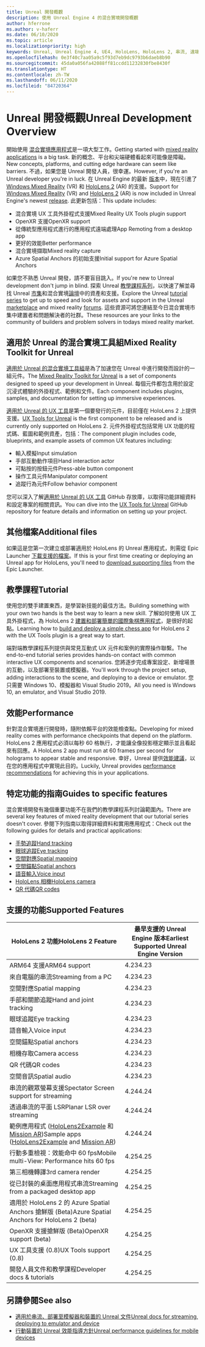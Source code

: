 ```yaml
---
title: Unreal 開發概觀
description: 使用 Unreal Engine 4 的混合實境開發概觀
author: hferrone
ms.author: v-haferr
ms.date: 06/10/2020
ms.topic: article
ms.localizationpriority: high
keywords: Unreal, Unreal Engine 4, UE4, HoloLens, HoloLens 2, 串流, 遠端, 混合實境, 開發, 開始使用, 功能, 新專案, 模擬器, 文件, 指南, 功能, 全像投影, 遊戲開發
ms.openlocfilehash: 0e3f40c7aa05a9c5f93d7eb9dc9793b6daeb8b90
ms.sourcegitcommit: 45da0a056fa42088ff81ccdd11232830fbe8430f
ms.translationtype: HT
ms.contentlocale: zh-TW
ms.lasthandoff: 06/11/2020
ms.locfileid: "84720364"
---
```

# <a name="unreal-development-overview"></a><span data-ttu-id="04d4f-104">Unreal 開發概觀</span><span class="sxs-lookup"><span data-stu-id="04d4f-104">Unreal Development Overview</span></span>

<span data-ttu-id="04d4f-105">開始使用 <a href="https://docs.microsoft.com/en-us/windows/mixed-reality" target="_blank" title="Mixed Reality Docs"> 混合實境應用程式</a>是一項大型工作。</span><span class="sxs-lookup"><span data-stu-id="04d4f-105">Getting started with <a href="https://docs.microsoft.com/en-us/windows/mixed-reality" target="_blank" title="Mixed Reality Docs"> mixed reality applications</a> is a big task.</span></span> <span data-ttu-id="04d4f-106">新的概念、平台和尖端硬體看起來可能像是障礙。</span><span class="sxs-lookup"><span data-stu-id="04d4f-106">New concepts, platforms, and cutting edge hardware can seem like barriers.</span></span> <span data-ttu-id="04d4f-107">不過，如果您是 Unreal 開發人員，很幸運。</span><span class="sxs-lookup"><span data-stu-id="04d4f-107">However, if you're an Unreal developer you're in luck.</span></span> <span data-ttu-id="04d4f-108">在 Unreal Engine 的最新 <a href="https://docs.unrealengine.com/en-US/Support/Builds/ReleaseNotes/4_25/index.html" target="_blank" title="Unreal Engine 4.25 版本資訊">版本</a>中，現在引進了 <a href="https://www.microsoft.com/en-us/windows/windows-mixed-reality" target="_blank" title="Windows Mixed Reality Docs">Windows Mixed Reality</a> (VR) 和 <a href="https://www.microsoft.com/en-us/hololens/hardware" target="_blank" title="HoloLens 2 Docs">HoloLens 2</a> (AR) 的支援。</span><span class="sxs-lookup"><span data-stu-id="04d4f-108">Support for <a href="https://www.microsoft.com/en-us/windows/windows-mixed-reality" target="_blank" title="Windows Mixed Reality Docs">Windows Mixed Reality</a> (VR) and <a href="https://www.microsoft.com/en-us/hololens/hardware" target="_blank" title="HoloLens 2 Docs">HoloLens 2</a> (AR) is now included in Unreal Engine's newest <a href="https://docs.unrealengine.com/en-US/Support/Builds/ReleaseNotes/4_25/index.html" target="_blank" title="Unreal Engine 4.25 release notes">release</a>.</span></span> <span data-ttu-id="04d4f-109">此更新包括：</span><span class="sxs-lookup"><span data-stu-id="04d4f-109">This update includes:</span></span>
* <span data-ttu-id="04d4f-110">混合實境 UX 工具外掛程式支援</span><span class="sxs-lookup"><span data-stu-id="04d4f-110">Mixed Reality UX Tools plugin support</span></span>
* <span data-ttu-id="04d4f-111">OpenXR 支援</span><span class="sxs-lookup"><span data-stu-id="04d4f-111">OpenXR support</span></span>
* <span data-ttu-id="04d4f-112">從傳統型應用程式進行的應用程式遠端處理</span><span class="sxs-lookup"><span data-stu-id="04d4f-112">App Remoting from a desktop app</span></span>
* <span data-ttu-id="04d4f-113">更好的效能</span><span class="sxs-lookup"><span data-stu-id="04d4f-113">Better performance</span></span>
* <span data-ttu-id="04d4f-114">混合實境擷取</span><span class="sxs-lookup"><span data-stu-id="04d4f-114">Mixed reality capture</span></span>
* <span data-ttu-id="04d4f-115">Azure Spatial Anchors 的初始支援</span><span class="sxs-lookup"><span data-stu-id="04d4f-115">Initial support for Azure Spatial Anchors</span></span>

<span data-ttu-id="04d4f-116">如果您不熟悉 Unreal 開發，請不要盲目跳入。</span><span class="sxs-lookup"><span data-stu-id="04d4f-116">If you're new to Unreal development don't jump in blind.</span></span> <span data-ttu-id="04d4f-117">探索 Unreal <a href="https://docs.unrealengine.com//GettingStarted/index.html" target="_blank">教學課程系列</a>，以快速了解並尋找 Unreal <a href="https://www.unrealengine.com/marketplace//store" target="_blank">市集</a>和混合實境<a href="https://forums.unrealengine.com/development-discussion/vr-ar-development" target="_blank">論壇</a>中的資產和支援。</span><span class="sxs-lookup"><span data-stu-id="04d4f-117">Explore the Unreal <a href="https://docs.unrealengine.com//GettingStarted/index.html" target="_blank">tutorial series</a> to get up to speed and look for assets and support in the Unreal <a href="https://www.unrealengine.com/marketplace//store" target="_blank">marketplace</a> and mixed reality <a href="https://forums.unrealengine.com/development-discussion/vr-ar-development" target="_blank">forums</a>.</span></span> <span data-ttu-id="04d4f-118">這些資源可將您連結至今日混合實境市集中建置者和問題解決者的社群。</span><span class="sxs-lookup"><span data-stu-id="04d4f-118">These resources are your links to the community of builders and problem solvers in todays mixed reality market.</span></span>

## <a name="mixed-reality-toolkit-for-unreal"></a><span data-ttu-id="04d4f-119">適用於 Unreal 的混合實境工具組</span><span class="sxs-lookup"><span data-stu-id="04d4f-119">Mixed Reality Toolkit for Unreal</span></span>

<span data-ttu-id="04d4f-120">[適用於 Unreal 的混合實境工具組](https://github.com/microsoft/MixedRealityToolkit-Unreal)是為了加速您在 Unreal 中進行開發而設計的一組元件。</span><span class="sxs-lookup"><span data-stu-id="04d4f-120">The [Mixed Reality Toolkit for Unreal](https://github.com/microsoft/MixedRealityToolkit-Unreal) is a set of components designed to speed up your development in Unreal.</span></span> <span data-ttu-id="04d4f-121">每個元件都包含用於設定沉浸式體驗的外掛程式、範例和文件。</span><span class="sxs-lookup"><span data-stu-id="04d4f-121">Each component includes plugins, samples, and documentation for setting up immersive experiences.</span></span> 

<span data-ttu-id="04d4f-122">[適用於 Unreal 的 UX 工具](https://github.com/microsoft/MixedReality-UXTools-Unreal)是第一個要發行的元件，目前僅在 HoloLens 2 上提供支援。</span><span class="sxs-lookup"><span data-stu-id="04d4f-122">[UX Tools for Unreal](https://github.com/microsoft/MixedReality-UXTools-Unreal) is the first component to be released and is currently only supported on HoloLens 2.</span></span> <span data-ttu-id="04d4f-123">元件外掛程式包括常用 UX 功能的程式碼、藍圖和範例資產，包括：</span><span class="sxs-lookup"><span data-stu-id="04d4f-123">The component plugin includes code, blueprints, and example assets of common UX features including:</span></span>
* <span data-ttu-id="04d4f-124">輸入模擬</span><span class="sxs-lookup"><span data-stu-id="04d4f-124">Input simulation</span></span>
* <span data-ttu-id="04d4f-125">手部互動動作項目</span><span class="sxs-lookup"><span data-stu-id="04d4f-125">Hand interaction actor</span></span>
* <span data-ttu-id="04d4f-126">可點按的按鈕元件</span><span class="sxs-lookup"><span data-stu-id="04d4f-126">Press-able button component</span></span>
* <span data-ttu-id="04d4f-127">操作工具元件</span><span class="sxs-lookup"><span data-stu-id="04d4f-127">Manipulator component</span></span>
* <span data-ttu-id="04d4f-128">追蹤行為元件</span><span class="sxs-lookup"><span data-stu-id="04d4f-128">Follow behavior component</span></span>

<span data-ttu-id="04d4f-129">您可以深入了解[適用於 Unreal 的 UX 工具](https://github.com/microsoft/MixedReality-UXTools-Unreal) GitHub 存放庫，以取得功能詳細資料和設定專案的相關資訊。</span><span class="sxs-lookup"><span data-stu-id="04d4f-129">You can dive into the [UX Tools for Unreal](https://github.com/microsoft/MixedReality-UXTools-Unreal) GitHub repository for feature details and information on setting up your project.</span></span>

## <a name="additional-files"></a><span data-ttu-id="04d4f-130">其他檔案</span><span class="sxs-lookup"><span data-stu-id="04d4f-130">Additional files</span></span>
<span data-ttu-id="04d4f-131">如果這是您第一次建立或部署適用於 HoloLens 的 Unreal 應用程式，則需從 Epic Launcher [下載支援的檔案](https://docs.microsoft.com/windows/mixed-reality/unreal-uxt-ch6#packaging-and-deploying-the-app)。</span><span class="sxs-lookup"><span data-stu-id="04d4f-131">If this is your first time creating or deploying an Unreal app for HoloLens, you'll need to [download supporting files](https://docs.microsoft.com/windows/mixed-reality/unreal-uxt-ch6#packaging-and-deploying-the-app) from the Epic Launcher.</span></span>

## <a name="tutorial"></a><span data-ttu-id="04d4f-132">教學課程</span><span class="sxs-lookup"><span data-stu-id="04d4f-132">Tutorial</span></span>

<span data-ttu-id="04d4f-133">使用您的雙手建置東西，是學習新技能的最佳方法。</span><span class="sxs-lookup"><span data-stu-id="04d4f-133">Building something with your own two hands is the best way to learn a new skill.</span></span> <span data-ttu-id="04d4f-134">了解如何使用 UX 工具外掛程式，為 HoloLens 2 [建置和部署簡單的國際象棋應用程式](unreal-uxt-ch1.md)，是很好的起點。</span><span class="sxs-lookup"><span data-stu-id="04d4f-134">Learning how to [build and deploy a simple chess app](unreal-uxt-ch1.md) for HoloLens 2 with the UX Tools plugin is a great way to start.</span></span> 

<span data-ttu-id="04d4f-135">端對端教學課程系列提供與常見互動式 UX 元件和案例的實際操作聯繫。</span><span class="sxs-lookup"><span data-stu-id="04d4f-135">The end-to-end tutorial series provides hands-on contact with common interactive UX components and scenarios.</span></span> <span data-ttu-id="04d4f-136">您將逐步完成專案設定、新增場景的互動，以及部署至裝置或模擬器。</span><span class="sxs-lookup"><span data-stu-id="04d4f-136">You'll work through the project setup, adding interactions to the scene, and deploying to a device or emulator.</span></span> <span data-ttu-id="04d4f-137">您只需要 Windows 10、模擬器和 Visual Studio 2019。</span><span class="sxs-lookup"><span data-stu-id="04d4f-137">All you need is Windows 10, an emulator, and Visual Studio 2019.</span></span>


## <a name="performance"></a><span data-ttu-id="04d4f-138">效能</span><span class="sxs-lookup"><span data-stu-id="04d4f-138">Performance</span></span>

<span data-ttu-id="04d4f-139">針對混合實境進行開發時，隨附依賴平台的效能檢查點。</span><span class="sxs-lookup"><span data-stu-id="04d4f-139">Developing for mixed reality comes with performance checkpoints that depend on the platform.</span></span> <span data-ttu-id="04d4f-140">HoloLens 2 應用程式必須以每秒 60 格執行，才能讓全像投影穩定顯示並且看起來有回應。</span><span class="sxs-lookup"><span data-stu-id="04d4f-140">A HoloLens 2 app must run at 60 frames per second for holograms to appear stable and responsive.</span></span> <span data-ttu-id="04d4f-141">幸好，Unreal 提供[效能建議](performance-recommendations-for-unreal.md)，以在您的應用程式中實現此目的。</span><span class="sxs-lookup"><span data-stu-id="04d4f-141">Luckily, Unreal provides [performance recommendations](performance-recommendations-for-unreal.md) for achieving this in your applications.</span></span>

## <a name="guides-to-specific-features"></a><span data-ttu-id="04d4f-142">特定功能的指南</span><span class="sxs-lookup"><span data-stu-id="04d4f-142">Guides to specific features</span></span>

<span data-ttu-id="04d4f-143">混合實境開發有幾個重要功能不在我們的教學課程系列討論範圍內。</span><span class="sxs-lookup"><span data-stu-id="04d4f-143">There are several key features of mixed reality development that our tutorial series doesn't cover.</span></span> <span data-ttu-id="04d4f-144">參閱下列指南以取得詳細資料和實用應用程式：</span><span class="sxs-lookup"><span data-stu-id="04d4f-144">Check out the following guides for details and practical applications:</span></span> 
* [<span data-ttu-id="04d4f-145">手勢追蹤</span><span class="sxs-lookup"><span data-stu-id="04d4f-145">Hand tracking</span></span>](unreal-hand-tracking.md)
* [<span data-ttu-id="04d4f-146">眼球追蹤</span><span class="sxs-lookup"><span data-stu-id="04d4f-146">Eye tracking</span></span>](unreal-gaze-input.md)
* [<span data-ttu-id="04d4f-147">空間對應</span><span class="sxs-lookup"><span data-stu-id="04d4f-147">Spatial mapping</span></span>](unreal-spatial-mapping.md)
* [<span data-ttu-id="04d4f-148">空間錨點</span><span class="sxs-lookup"><span data-stu-id="04d4f-148">Spatial anchors</span></span>](unreal-spatial-anchors.md)
* [<span data-ttu-id="04d4f-149">語音輸入</span><span class="sxs-lookup"><span data-stu-id="04d4f-149">Voice input</span></span>](unreal-voice-input.md)
* [<span data-ttu-id="04d4f-150">HoloLens 相機</span><span class="sxs-lookup"><span data-stu-id="04d4f-150">HoloLens camera</span></span>](unreal-hololens-camera.md)
* [<span data-ttu-id="04d4f-151">QR 代碼</span><span class="sxs-lookup"><span data-stu-id="04d4f-151">QR codes</span></span>](unreal-qr-codes.md)


## <a name="supported-features"></a><span data-ttu-id="04d4f-152">支援的功能</span><span class="sxs-lookup"><span data-stu-id="04d4f-152">Supported Features</span></span>

| <span data-ttu-id="04d4f-153">HoloLens 2 功能</span><span class="sxs-lookup"><span data-stu-id="04d4f-153">HoloLens 2 Feature</span></span> | <span data-ttu-id="04d4f-154">最早支援的 Unreal Engine 版本</span><span class="sxs-lookup"><span data-stu-id="04d4f-154">Earliest Supported Unreal Engine Version</span></span> |
| ----------- | ----------- |
| <span data-ttu-id="04d4f-155">ARM64 支援</span><span class="sxs-lookup"><span data-stu-id="04d4f-155">ARM64 support</span></span> | <span data-ttu-id="04d4f-156">4.23</span><span class="sxs-lookup"><span data-stu-id="04d4f-156">4.23</span></span> |
| <span data-ttu-id="04d4f-157">來自電腦的串流</span><span class="sxs-lookup"><span data-stu-id="04d4f-157">Streaming from a PC</span></span> | <span data-ttu-id="04d4f-158">4.23</span><span class="sxs-lookup"><span data-stu-id="04d4f-158">4.23</span></span> |
| <span data-ttu-id="04d4f-159">空間對應</span><span class="sxs-lookup"><span data-stu-id="04d4f-159">Spatial mapping</span></span> | <span data-ttu-id="04d4f-160">4.23</span><span class="sxs-lookup"><span data-stu-id="04d4f-160">4.23</span></span> |
| <span data-ttu-id="04d4f-161">手部和關節追蹤</span><span class="sxs-lookup"><span data-stu-id="04d4f-161">Hand and joint tracking</span></span> | <span data-ttu-id="04d4f-162">4.23</span><span class="sxs-lookup"><span data-stu-id="04d4f-162">4.23</span></span> |
| <span data-ttu-id="04d4f-163">眼球追蹤</span><span class="sxs-lookup"><span data-stu-id="04d4f-163">Eye tracking</span></span> | <span data-ttu-id="04d4f-164">4.23</span><span class="sxs-lookup"><span data-stu-id="04d4f-164">4.23</span></span> |
| <span data-ttu-id="04d4f-165">語音輸入</span><span class="sxs-lookup"><span data-stu-id="04d4f-165">Voice input</span></span> | <span data-ttu-id="04d4f-166">4.23</span><span class="sxs-lookup"><span data-stu-id="04d4f-166">4.23</span></span> |
| <span data-ttu-id="04d4f-167">空間錨點</span><span class="sxs-lookup"><span data-stu-id="04d4f-167">Spatial anchors</span></span> | <span data-ttu-id="04d4f-168">4.23</span><span class="sxs-lookup"><span data-stu-id="04d4f-168">4.23</span></span> |
| <span data-ttu-id="04d4f-169">相機存取</span><span class="sxs-lookup"><span data-stu-id="04d4f-169">Camera access</span></span> | <span data-ttu-id="04d4f-170">4.23</span><span class="sxs-lookup"><span data-stu-id="04d4f-170">4.23</span></span> |
| <span data-ttu-id="04d4f-171">QR 代碼</span><span class="sxs-lookup"><span data-stu-id="04d4f-171">QR codes</span></span> | <span data-ttu-id="04d4f-172">4.23</span><span class="sxs-lookup"><span data-stu-id="04d4f-172">4.23</span></span> |
| <span data-ttu-id="04d4f-173">空間音訊</span><span class="sxs-lookup"><span data-stu-id="04d4f-173">Spatial audio</span></span> | <span data-ttu-id="04d4f-174">4.23</span><span class="sxs-lookup"><span data-stu-id="04d4f-174">4.23</span></span> |
| <span data-ttu-id="04d4f-175">串流的觀眾螢幕支援</span><span class="sxs-lookup"><span data-stu-id="04d4f-175">Spectator Screen support for streaming</span></span> | <span data-ttu-id="04d4f-176">4.24</span><span class="sxs-lookup"><span data-stu-id="04d4f-176">4.24</span></span> |
| <span data-ttu-id="04d4f-177">透過串流的平面 LSR</span><span class="sxs-lookup"><span data-stu-id="04d4f-177">Planar LSR over streaming</span></span> | <span data-ttu-id="04d4f-178">4.24</span><span class="sxs-lookup"><span data-stu-id="04d4f-178">4.24</span></span> |
| <span data-ttu-id="04d4f-179">範例應用程式 ([HoloLens2Example](https://github.com/microsoft/MixedReality-Unreal-Samples) 和 [Mission AR](https://docs.unrealengine.com/en-US/Resources/Showcases/MissionAR/index.html))</span><span class="sxs-lookup"><span data-stu-id="04d4f-179">Sample apps ([HoloLens2Example](https://github.com/microsoft/MixedReality-Unreal-Samples) and [Mission AR](https://docs.unrealengine.com/en-US/Resources/Showcases/MissionAR/index.html))</span></span> | <span data-ttu-id="04d4f-180">4.24</span><span class="sxs-lookup"><span data-stu-id="04d4f-180">4.24</span></span> |
| <span data-ttu-id="04d4f-181">行動多重檢視：效能命中 60 fps</span><span class="sxs-lookup"><span data-stu-id="04d4f-181">Mobile multi-View: Performance hits 60 fps</span></span> | <span data-ttu-id="04d4f-182">4.25</span><span class="sxs-lookup"><span data-stu-id="04d4f-182">4.25</span></span> |
| <span data-ttu-id="04d4f-183">第三相機轉譯</span><span class="sxs-lookup"><span data-stu-id="04d4f-183">3rd camera render</span></span> | <span data-ttu-id="04d4f-184">4.25</span><span class="sxs-lookup"><span data-stu-id="04d4f-184">4.25</span></span> |
| <span data-ttu-id="04d4f-185">從已封裝的桌面應用程式串流</span><span class="sxs-lookup"><span data-stu-id="04d4f-185">Streaming from a packaged desktop app</span></span> | <span data-ttu-id="04d4f-186">4.25</span><span class="sxs-lookup"><span data-stu-id="04d4f-186">4.25</span></span> |
| <span data-ttu-id="04d4f-187">適用於 HoloLens 2 的 Azure Spatial Anchors 搶鮮版 (Beta)</span><span class="sxs-lookup"><span data-stu-id="04d4f-187">Azure Spatial Anchors for HoloLens 2 (beta)</span></span> | <span data-ttu-id="04d4f-188">4.25</span><span class="sxs-lookup"><span data-stu-id="04d4f-188">4.25</span></span> |
| <span data-ttu-id="04d4f-189">OpenXR 支援搶鮮版 (Beta)</span><span class="sxs-lookup"><span data-stu-id="04d4f-189">OpenXR support (beta)</span></span> | <span data-ttu-id="04d4f-190">4.25</span><span class="sxs-lookup"><span data-stu-id="04d4f-190">4.25</span></span> |
| <span data-ttu-id="04d4f-191">UX 工具支援 (0.8)</span><span class="sxs-lookup"><span data-stu-id="04d4f-191">UX Tools support (0.8)</span></span> | <span data-ttu-id="04d4f-192">4.25</span><span class="sxs-lookup"><span data-stu-id="04d4f-192">4.25</span></span> |
| <span data-ttu-id="04d4f-193">開發人員文件和教學課程</span><span class="sxs-lookup"><span data-stu-id="04d4f-193">Developer docs & tutorials</span></span> | <span data-ttu-id="04d4f-194">4.25</span><span class="sxs-lookup"><span data-stu-id="04d4f-194">4.25</span></span> |

## <a name="see-also"></a><span data-ttu-id="04d4f-195">另請參閱</span><span class="sxs-lookup"><span data-stu-id="04d4f-195">See also</span></span>
* <span data-ttu-id="04d4f-196"><a href="https://docs.unrealengine.com//Platforms/AR/HoloLens2/index.html" target="_blank">適用於串流、部署至模擬器和裝置的 Unreal 文件</a></span><span class="sxs-lookup"><span data-stu-id="04d4f-196"><a href="https://docs.unrealengine.com//Platforms/AR/HoloLens2/index.html" target="_blank">Unreal docs for streaming, deploying to emulator and device</a></span></span>
* <span data-ttu-id="04d4f-197"><a href="https://docs.unrealengine.com//Platforms/Mobile/Performance/index.html" target="_blank">行動裝置的 Unreal 效能指導方針</a></span><span class="sxs-lookup"><span data-stu-id="04d4f-197"><a href="https://docs.unrealengine.com//Platforms/Mobile/Performance/index.html" target="_blank">Unreal performance guidelines for mobile devices</a></span></span>
